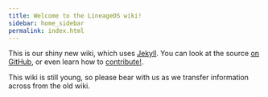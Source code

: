 ```yaml
---
title: Welcome to the LineageOS wiki!
sidebar: home_sidebar
permalink: index.html
---
```


This is our shiny new wiki, which uses [Jekyll](https://jekyllrb.com/). You can look at the source [on GitHub](https://github.com/LineageOS/lineage_wiki), or
even learn how to [contribute!](contributing.html).

This wiki is still young, so please bear with us as we transfer information across from the old wiki.
